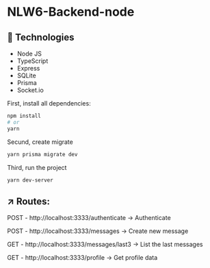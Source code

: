 # NLW6-Backend-node

## :satellite: Technologies

<ul>
  <li>Node JS</li>
  <li>TypeScript</li>
  <li>Express</li>
  <li>SQLite</li>
  <li>Prisma</li>
  <li>Socket.io</li>
</ul>

First, install all dependencies:

```bash
npm install
# or
yarn
```

Secund, create migrate

```bash
yarn prisma migrate dev
```

Third, run the project

```bash
yarn dev-server
```

## :arrow_upper_right: Routes:

<p>POST - http://localhost:3333/authenticate     -> Authenticate</p>
<p>POST - http://localhost:3333/messages         -> Create new message</p>
<p>GET  - http://localhost:3333/messages/last3    -> List the last messages</p>
<p>GET  - http://localhost:3333/profile           -> Get profile data</p>
